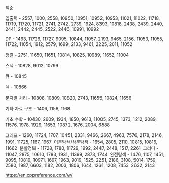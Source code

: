 백준 

입출력 - 2557, 1000, 2558, 10950, 10951, 10952, 10953, 11021, 11022, 11718, 11719, 11720, 11721, 2741, 2742, 2739, 1924, 8393, 10818, 2438, 2439, 2440, 2441, 2442, 2445, 2522, 2446, 10991, 10992
 
DP - 1463, 11726, 11727, 9095, 10844, 11057, 2193, 9465, 2156, 11053, 11055, 11722, 11054, 1912, 2579, 1699, 2133, 9461, 2225, 2011, 11052
 
정렬 - 2751, 11650, 11651, 10814, 10825, 10989, 11652, 11004
 
스택 - 10828, 9012, 10799 
 
큐 - 10845
 
덱 - 10866
 
문자열 처리 - 10808, 10809, 10820, 2743, 11655, 10824, 11656
 
기타 자료 구조 - 1406, 1158, 1168
 
기초 수학 - 10430, 2609, 1934, 1850, 9613, 11005, 2745, 1373, 1212, 2089, 11576, 1978, 1929, 11653, 10872, 1676, 2004, 6588
 
그래프 - 1260, 11724, 1707, 10451, 2331, 9466, 2667, 4963, 7576, 2178, 2146, 1991, 11725, 1167, 1967 
이분탐색/삼분탐색 - 1654, 2805, 2110, 10815, 10816, 11662 
분할정복 - 11728, 1780, 11729, 1992, 2447, 2448, 1517, 2261 
그리디 - 11047, 2875, 10610, 1783, 1931, 11399, 2873, 1744 
 완전탐색 - 1476, 1107, 1451, 9095, 10819, 10971, 1697, 1963, 9019, 1525, 2251, 2186, 3108, 5014, 1759, 2580, 1987, 6603, 1182, 2003, 1806, 1644, 1261, 1208, 7453, 2632, 2143


https://en.cppreference.com/w/
